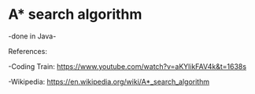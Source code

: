 # A* search algorithm
-done in Java-

References:

-Coding Train: https://www.youtube.com/watch?v=aKYlikFAV4k&t=1638s

-Wikipedia: https://en.wikipedia.org/wiki/A*_search_algorithm
